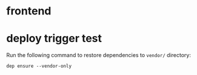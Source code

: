 # frontend
# deploy trigger test
Run the following command to restore dependencies to `vendor/` directory:

    dep ensure --vendor-only
